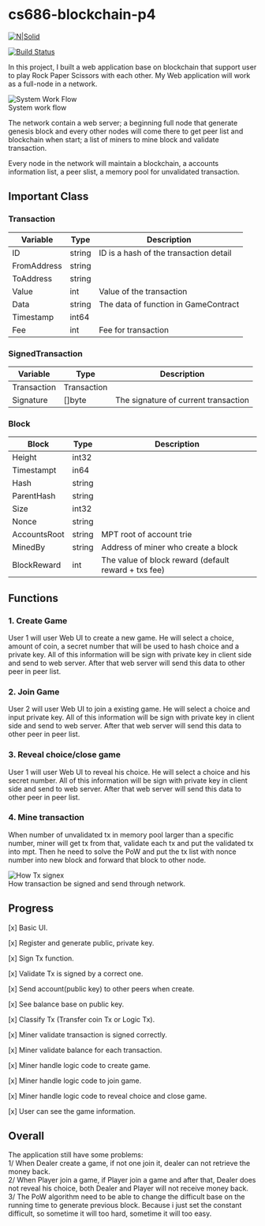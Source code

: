 # cs686-blockchain-p4
[![N|Solid](https://cldup.com/dTxpPi9lDf.thumb.png)](https://nodesource.com/products/nsolid)

[![Build Status](https://travis-ci.org/joemccann/dillinger.svg?branch=master)](https://travis-ci.org/joemccann/dillinger)


  

<p>In this project, I built a web application base on blockchain that support user to play Rock Paper Scissors with each other. My Web application will work as a full-node in a network.</p>

  

![System Work Flow](https://i.imgur.com/DwJa62g.jpg)   
System work flow  

<p>The network contain a web server; a beginning full node that generate genesis block and every other nodes will come there to get peer list and blockchain when start; a list of miners to mine block and validate transaction.</p>

<p>Every node in the network will maintain a blockchain, a accounts information list, a peer slist, a memory pool for unvalidated transaction.</p>
  
  
## Important Class
### Transaction
| Variable 	| Type 	| Description 	|
|-------------	|--------	|----------------------------------------	|
| ID 	| string 	| ID is a hash of the transaction detail 	|
| FromAddress 	| string 	|  	|
| ToAddress 	| string 	|  	|
| Value 	| int 	| Value of the transaction 	|
| Data 	| string 	| The data of function in GameContract 	|
| Timestamp 	| int64 	|  	|
| Fee 	| int 	| Fee for transaction 	|

### SignedTransaction
| Variable 	| Type 	| Description 	|
|-------------	|--------	|----------------------------------------	|
| Transaction 	| Transaction 	|  	|
| Signature 	| []byte 	| The signature of current transaction 	|

### Block


| Block 	| Type 	| Description 	|
|--------------	|--------	|------------------------------------------------------	|
| Height 	| int32 	|  	|
| Timestampt 	| in64 	|  	|
| Hash 	| string 	|  	|
| ParentHash 	| string 	|  	|
| Size 	| int32 	|  	|
| Nonce 	| string 	|  	|
| AccountsRoot 	| string 	| MPT root of account trie 	|
| MinedBy 	| string 	| Address of miner who create a block 	|
| BlockReward 	| int 	| The value of block reward (default reward + txs fee) 	|

## Functions

### 1. Create Game

<p>User 1 will user Web UI to create a new game. He will select a choice, amount of coin, a secret number that will be used to hash choice and a private key. All of this information will be sign with private key in client side and send to web server. After that web server will send this data to other peer in peer list.</p>

### 2. Join Game

<p>User 2 will user Web UI to join a existing game. He will select a choice and input private key. All of this information will be sign with private key in client side and send to web server. After that web server will send this data to other peer in peer list.</p>

### 3. Reveal choice/close game

<p>User 1 will user Web UI to reveal his choice. He will select a choice and his secret number. All of this information will be sign with private key in client side and send to web server. After that web server will send this data to other peer in peer list.</p>

### 4. Mine transaction

<p>When number of unvalidated tx in memory pool larger than a specific number, miner will get tx from that, validate each tx and put the validated tx into mpt. Then he need to solve the PoW and put the tx list with nonce number into new block and forward that block to other node.</p>

  
  

![How Tx signex](https://i.imgur.com/5ckTWIB.jpg)   
How transaction be signed and send through network.  

  

## Progress

[x] Basic UI.  

[x] Register and generate public, private key.  

[x] Sign Tx function.  

[x] Validate Tx is signed by a correct one.  

[x] Send account(public key) to other peers when create.  

[x] See balance base on public key.  

[x] Classify Tx (Transfer coin Tx or Logic Tx).  

[x] Miner validate transaction is signed correctly.  

[x] Miner validate balance for each transaction.  

[x] Miner handle logic code to create game.  

[x] Miner handle logic code to join game.  

[x] Miner handle logic code to reveal choice and close game.  

[x] User can see the game information.  

## Overall
The application still have some problems:  
1/ When Dealer create a game, if not one join it, dealer can not retrieve the money back.  
2/ When Player join a game, if Player join a game and after that, Dealer does not reveal his choice, both Dealer and Player will not receive money back.  
3/ The PoW algorithm need to be able to change the difficult base on the running time to generate previous block. Because i just set the constant difficult, so sometime it will too hard, sometime it will too easy.  
